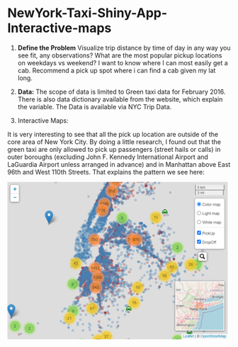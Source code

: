 # NewYork-Taxi-Shiny-App-Interactive-maps

1. **Define the Problem**
 Visualize trip distance by time of day in any way you see fit, any observations?
 What are the most popular pickup locations on weekdays vs weekend?
 I want to know where I can most easily get a cab. Recommend a pick up spot where i can find a cab given my lat long.

2. **Data:**
 The scope of data is limited to Green taxi data for February 2016. There is also data dictionary available from the website, which explain the variable. The Data is available via NYC Trip Data.

3. Interactive Maps:

It is very interesting to see that all the pick up location are outside of the core area of New York City. By doing a little research, I found out that the green taxi are only allowed to pick up passengers (street hails or calls) in outer boroughs (excluding John F. Kennedy International Airport and LaGuardia Airport unless arranged in advance) and in Manhattan above East 96th and West 110th Streets. That explains the pattern we see here:

<img src="visuals/1.png" width="500">

